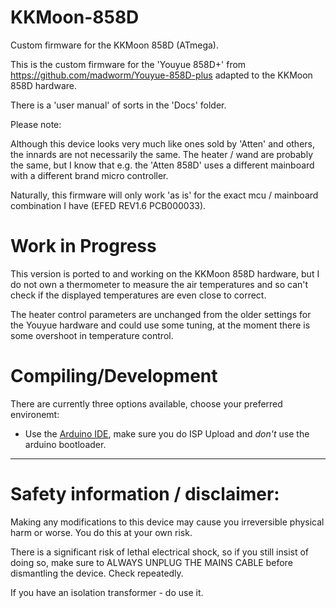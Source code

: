
KKMoon-858D
===========

Custom firmware for the KKMoon 858D (ATmega).

This is the custom firmware for the 'Youyue 858D+' from https://github.com/madworm/Youyue-858D-plus adapted to the KKMoon 858D hardware.

There is a 'user manual' of sorts in the 'Docs' folder.



Please note:

Although this device looks very much like ones sold by 'Atten' and others, the innards
are not necessarily the same. The heater / wand are probably the same, but I know that
e.g. the 'Atten 858D' uses a different mainboard with a different brand micro controller.

Naturally, this firmware will only work 'as is' for the exact mcu / mainboard combination I have (EFED REV1.6 PCB000033).

Work in Progress
================
This version is ported to and working on the KKMoon 858D hardware, but I do not own a thermometer to measure the air temperatures and so can't check if the displayed temperatures are even close to correct.

The heater control parameters are unchanged from the older settings for the Youyue hardware and could use some tuning, at the moment there is some overshoot in temperature control.

Compiling/Development
=====================
There are currently three options available, choose your preferred environemt:
* Use the [Arduino IDE](https://www.arduino.cc/en/Main/Software), make sure you do ISP Upload and _don't_ use the arduino bootloader.

---

Safety information / disclaimer:
================================

Making any modifications to this device may cause you irreversible physical harm or worse.
You do this at your own risk.

There is a significant risk of lethal electrical shock, so if you still insist of doing so, make sure to
ALWAYS UNPLUG THE MAINS CABLE before dismantling the device. Check repeatedly.

If you have an isolation transformer - do use it.

